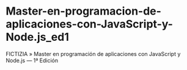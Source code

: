 # Master-en-programacion-de-aplicaciones-con-JavaScript-y-Node.js_ed1
FICTIZIA » Master en programación de aplicaciones con JavaScript y Node.js — 1ª Edición
